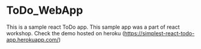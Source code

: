 # ToDo_WebApp
This is a sample react ToDo app. This sample app was a part of react workshop.  Check the demo hosted on heroku (https://simplest-react-todo-app.herokuapp.com/)
